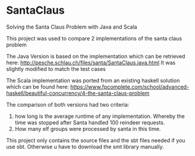 SantaClaus
==========

Solving the Santa Claus Problem with Java and Scala

This project was used to compare 2 implementations of the santa claus problem

The Java Version is based on the implementation which can be retrieved here:
http://pesche.schlau.ch/files/santa/SantaClaus.java.html
It was slightly modified to match the test cases

The Scala implementation was ported from an existing haskell solution which can be found here:
https://www.fpcomplete.com/school/advanced-haskell/beautiful-concurrency/4-the-santa-claus-problem

The comparison of both versions had two criteria:
1. how long is the average runtime of any implementation. Whereby the time was stopped after Santa handled 100 reindeer requests. 
2. How many elf groups were processed by santa in this time.

This project only contains the source files and the sbt files needed if you use sbt. Otherwise u have to download the
smt library manually.
